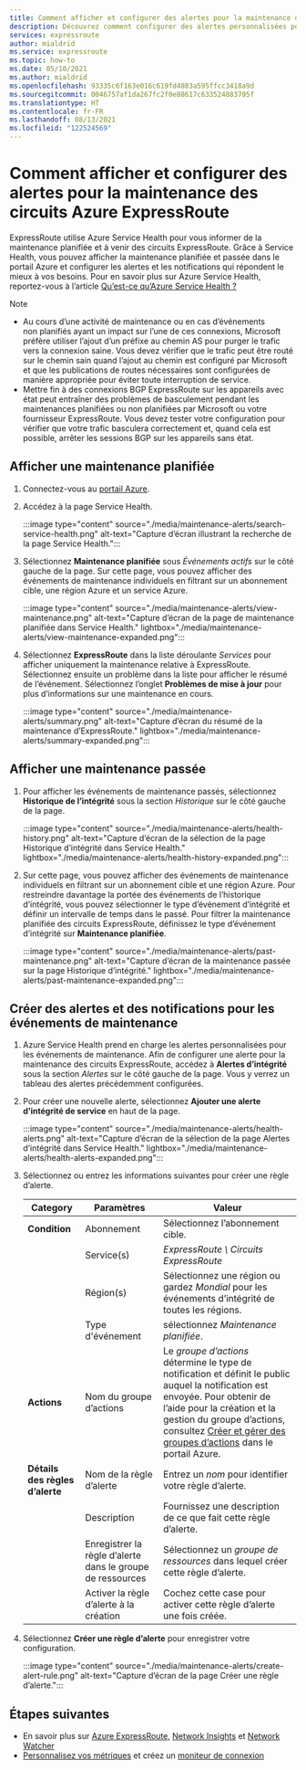 ```yaml
---
title: Comment afficher et configurer des alertes pour la maintenance des circuits Azure ExpressRoute
description: Découvrez comment configurer des alertes personnalisées pour la maintenance des circuits ExpressRoute à l’aide de la page Service Health du portail Azure.
services: expressroute
author: mialdrid
ms.service: expressroute
ms.topic: how-to
ms.date: 05/10/2021
ms.author: mialdrid
ms.openlocfilehash: 93335c6f163e016c619fd4803a595ffcc3418a9d
ms.sourcegitcommit: 0046757af1da267fc2f0e88617c633524883795f
ms.translationtype: HT
ms.contentlocale: fr-FR
ms.lasthandoff: 08/13/2021
ms.locfileid: "122524569"
---
```

# <a name="how-to-view-and-configure-alerts-for-azure-expressroute-circuit-maintenance"></a>Comment afficher et configurer des alertes pour la maintenance des circuits Azure ExpressRoute

ExpressRoute utilise Azure Service Health pour vous informer de la maintenance planifiée et à venir des circuits ExpressRoute. Grâce à Service Health, vous pouvez afficher la maintenance planifiée et passée dans le portail Azure et configurer les alertes et les notifications qui répondent le mieux à vos besoins. Pour en savoir plus sur Azure Service Health, reportez-vous à l’article [Qu’est-ce qu’Azure Service Health ?](../service-health/overview.md)

> [!NOTE]
> * Au cours d’une activité de maintenance ou en cas d’événements non planifiés ayant un impact sur l’une de ces connexions, Microsoft préfère utiliser l’ajout d’un préfixe au chemin AS pour purger le trafic vers la connexion saine. Vous devez vérifier que le trafic peut être routé sur le chemin sain quand l’ajout au chemin est configuré par Microsoft et que les publications de routes nécessaires sont configurées de manière appropriée pour éviter toute interruption de service. 
> * Mettre fin à des connexions BGP ExpressRoute sur les appareils avec état peut entraîner des problèmes de basculement pendant les maintenances planifiées ou non planifiées par Microsoft ou votre fournisseur ExpressRoute. Vous devez tester votre configuration pour vérifier que votre trafic basculera correctement et, quand cela est possible, arrêter les sessions BGP sur les appareils sans état.
>

## <a name="view-planned-maintenance"></a>Afficher une maintenance planifiée

1. Connectez-vous au [portail Azure](https://portal.azure.com/).

1. Accédez à la page Service Health. 

    :::image type="content" source="./media/maintenance-alerts/search-service-health.png" alt-text="Capture d’écran illustrant la recherche de la page Service Health."::: 

1. Sélectionnez **Maintenance planifiée** sous *Événements actifs* sur le côté gauche de la page. Sur cette page, vous pouvez afficher des événements de maintenance individuels en filtrant sur un abonnement cible, une région Azure et un service Azure.

    :::image type="content" source="./media/maintenance-alerts/view-maintenance.png" alt-text="Capture d’écran de la page de maintenance planifiée dans Service Health." lightbox="./media/maintenance-alerts/view-maintenance-expanded.png"::: 

1. Sélectionnez **ExpressRoute** dans la liste déroulante *Services* pour afficher uniquement la maintenance relative à ExpressRoute. Sélectionnez ensuite un problème dans la liste pour afficher le résumé de l’événement. Sélectionnez l’onglet **Problèmes de mise à jour** pour plus d’informations sur une maintenance en cours.

    :::image type="content" source="./media/maintenance-alerts/summary.png" alt-text="Capture d’écran du résumé de la maintenance d’ExpressRoute." lightbox="./media/maintenance-alerts/summary-expanded.png":::

## <a name="view-past-maintenance"></a>Afficher une maintenance passée

1. Pour afficher les événements de maintenance passés, sélectionnez **Historique de l’intégrité** sous la section *Historique* sur le côté gauche de la page. 

    :::image type="content" source="./media/maintenance-alerts/health-history.png" alt-text="Capture d’écran de la sélection de la page Historique d’intégrité dans Service Health." lightbox="./media/maintenance-alerts/health-history-expanded.png"::: 

1. Sur cette page, vous pouvez afficher des événements de maintenance individuels en filtrant sur un abonnement cible et une région Azure. Pour restreindre davantage la portée des événements de l’historique d’intégrité, vous pouvez sélectionner le type d’événement d’intégrité et définir un intervalle de temps dans le passé. Pour filtrer la maintenance planifiée des circuits ExpressRoute, définissez le type d’événement d’intégrité sur **Maintenance planifiée**.

    :::image type="content" source="./media/maintenance-alerts/past-maintenance.png" alt-text="Capture d’écran de la maintenance passée sur la page Historique d’intégrité." lightbox="./media/maintenance-alerts/past-maintenance-expanded.png"::: 

## <a name="create-alerts-and-notifications-for-maintenance-events"></a>Créer des alertes et des notifications pour les événements de maintenance

1. Azure Service Health prend en charge les alertes personnalisées pour les événements de maintenance. Afin de configurer une alerte pour la maintenance des circuits ExpressRoute, accédez à **Alertes d’intégrité** sous la section *Alertes* sur le côté gauche de la page. Vous y verrez un tableau des alertes précédemment configurées.

1.  Pour créer une nouvelle alerte, sélectionnez **Ajouter une alerte d’intégrité de service** en haut de la page.

    :::image type="content" source="./media/maintenance-alerts/health-alerts.png" alt-text="Capture d’écran de la sélection de la page Alertes d’intégrité dans Service Health." lightbox="./media/maintenance-alerts/health-alerts-expanded.png"::: 

1. Sélectionnez ou entrez les informations suivantes pour créer une règle d’alerte.

    | Category | Paramètres | Valeur | 
    | --- | -------- | ----- |
    | **Condition** | Abonnement | Sélectionnez l’abonnement cible. |
    |               | Service(s) | *ExpressRoute \ Circuits ExpressRoute* |
    |               | Région(s) | Sélectionnez une région ou gardez *Mondial* pour les événements d’intégrité de toutes les régions.
    |               | Type d'événement | sélectionnez *Maintenance planifiée*. |
    | **Actions** | Nom du groupe d’actions | Le *groupe d’actions* détermine le type de notification et définit le public auquel la notification est envoyée. Pour obtenir de l’aide pour la création et la gestion du groupe d’actions, consultez [Créer et gérer des groupes d’actions](../azure-monitor/alerts/action-groups.md) dans le portail Azure. |
    | **Détails des règles d’alerte** | Nom de la règle d’alerte | Entrez un *nom* pour identifier votre règle d’alerte. |
    |                        | Description | Fournissez une description de ce que fait cette règle d’alerte. | 
    |                        | Enregistrer la règle d’alerte dans le groupe de ressources | Sélectionnez un *groupe de ressources* dans lequel créer cette règle d’alerte. |
    |                        | Activer la règle d’alerte à la création | Cochez cette case pour activer cette règle d’alerte une fois créée. |

1. Sélectionnez **Créer une règle d’alerte** pour enregistrer votre configuration.

    :::image type="content" source="./media/maintenance-alerts/create-alert-rule.png" alt-text="Capture d’écran de la page Créer une règle d’alerte."::: 

## <a name="next-steps"></a>Étapes suivantes

* En savoir plus sur [Azure ExpressRoute](expressroute-introduction.md), [Network Insights](../azure-monitor/insights/network-insights-overview.md) et [Network Watcher](../network-watcher/network-watcher-monitoring-overview.md)
* [Personnalisez vos métriques](expressroute-monitoring-metrics-alerts.md) et créez un [moniteur de connexion](../network-watcher/connection-monitor-overview.md)

